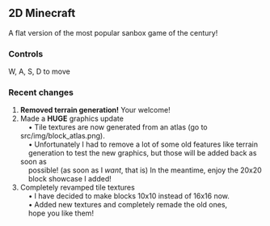 ## 2D Minecraft
A flat version of the most popular sanbox game of the century!
### Controls
W, A, S, D to move
### Recent changes
1. **Removed terrain generation!** Your welcome!
2. Made a **HUGE** graphics update\
&nbsp;&nbsp;&nbsp;&nbsp;• Tile textures are now generated from an atlas (go to src/img/block_atlas.png).\
&nbsp;&nbsp;&nbsp;&nbsp;• Unfortunately I had to remove a lot of some old features like terrain\
&nbsp;&nbsp;&nbsp;&nbsp;generation to test the new graphics, but those will be added back as soon as\
&nbsp;&nbsp;&nbsp;&nbsp;possible! (as soon as I *want*, that is) In the meantime, enjoy the 20x20\
&nbsp;&nbsp;&nbsp;&nbsp;block showcase I added!
3. Completely revamped tile textures\
&nbsp;&nbsp;&nbsp;&nbsp;• I have decided to make blocks 10x10 instead of 16x16 now.\
&nbsp;&nbsp;&nbsp;&nbsp;• Added new textures and completely remade the old ones,\
&nbsp;&nbsp;&nbsp;&nbsp;hope you like them!